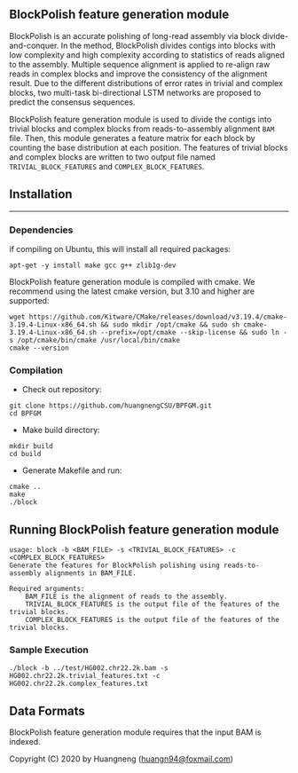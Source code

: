## BlockPolish feature generation module
BlockPolish is an accurate polishing of long-read assembly via block divide-and-conquer. In the method, BlockPolish divides contigs into blocks with low complexity and high complexity according to statistics of reads aligned to the assembly. Multiple sequence alignment is applied to re-align raw reads in complex blocks and improve the consistency of the alignment result. Due to the different distributions of error rates in trivial and complex blocks, two multi-task bi-directional LSTM networks are proposed to predict the consensus sequences.

BlockPolish feature generation module is used to divide the contigs into trivial blocks and complex blocks from reads-to-assembly alignment ```BAM``` file. Then, this module generates a feature matrix for each block by counting the base distribution at each position. The features of trivial blocks and complex blocks are written to two output file named ```TRIVIAL_BLOCK_FEATURES``` and  ```COMPLEX_BLOCK_FEATURES```.

## Installation
---
### Dependencies
if compiling on Ubuntu, this will install all required packages:
```
apt-get -y install make gcc g++ zlib1g-dev
```

BlockPolish feature generation module is compiled with cmake. We recommend using the latest cmake version, but 3.10 and higher are supported:
```
wget https://github.com/Kitware/CMake/releases/download/v3.19.4/cmake-3.19.4-Linux-x86_64.sh && sudo mkdir /opt/cmake && sudo sh cmake-3.19.4-Linux-x86_64.sh --prefix=/opt/cmake --skip-license && sudo ln -s /opt/cmake/bin/cmake /usr/local/bin/cmake
cmake --version
```

### Compilation
- Check out repository:
```
git clone https://github.com/huangnengCSU/BPFGM.git 
cd BPFGM
```

- Make build directory:
```
mkdir build
cd build
```

- Generate Makefile and run:
```
cmake ..
make
./block
```

## Running BlockPolish feature generation module
```
usage: block -b <BAM_FILE> -s <TRIVIAL_BLOCK_FEATURES> -c <COMPLEX_BLOCK_FEATURES>
Generate the features for BlockPolish polishing using reads-to-assembly alignments in BAM_FILE.

Required arguments:
    BAM_FILE is the alignment of reads to the assembly.
    TRIVIAL_BLOCK_FEATURES is the output file of the features of the trivial blocks.
    COMPLEX_BLOCK_FEATURES is the output file of the features of the trivial blocks.
```

### Sample Execution
```
./block -b ../test/HG002.chr22.2k.bam -s HG002.chr22.2k.trivial_features.txt -c HG002.chr22.2k.complex_features.txt
```

## Data Formats
BlockPolish feature generation module requires that the input BAM is indexed.    
    
    
Copyright (C) 2020 by Huangneng (huangn94@foxmail.com)
